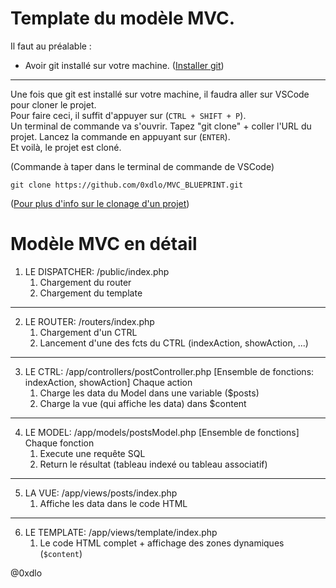 # Template du modèle MVC.

Il faut au préalable :
* Avoir git installé sur votre machine. ([Installer git](https://git-scm.com/downloads))
-----------------
Une fois que git est installé sur votre machine, il faudra aller sur VSCode pour cloner le projet. <br> 
Pour faire ceci, il suffit d'appuyer sur (```CTRL + SHIFT + P```). <br> 
Un terminal de commande va s'ouvrir. Tapez "git clone" + coller l'URL du projet. Lancez la commande en appuyant sur (```ENTER```). <br> 
Et voilà, le projet est cloné.

(Commande à taper dans le terminal de commande de VSCode)
```shell
git clone https://github.com/0xdlo/MVC_BLUEPRINT.git
```
([Pour plus d'info sur le clonage d'un projet](https://docs.github.com/fr/repositories/creating-and-managing-repositories/cloning-a-repository))

# Modèle MVC en détail

1. LE DISPATCHER: /public/index.php
	1. Chargement du router
	2. Chargement du template
-----------------
2. LE ROUTER: /routers/index.php
	1. Chargement d'un CTRL
	2. Lancement d'une des fcts du CTRL (indexAction, showAction, ...)
-----------------
3. LE CTRL: /app/controllers/postController.php  [Ensemble de fonctions: indexAction, showAction] Chaque action
	1. Charge les data du Model dans une variable ($posts)
	2. Charge la vue (qui affiche les data) dans $content
-----------------
4. LE MODEL: /app/models/postsModel.php [Ensemble de fonctions]
   Chaque fonction
	1. Execute une requête SQL
	2. Return le résultat (tableau indexé ou tableau associatif)
-----------------
5. LA VUE: /app/views/posts/index.php
	1. Affiche les data dans le code HTML
-----------------
6. LE TEMPLATE: /app/views/template/index.php
	1. Le code HTML complet + affichage des zones dynamiques (```$content```)

@0xdlo